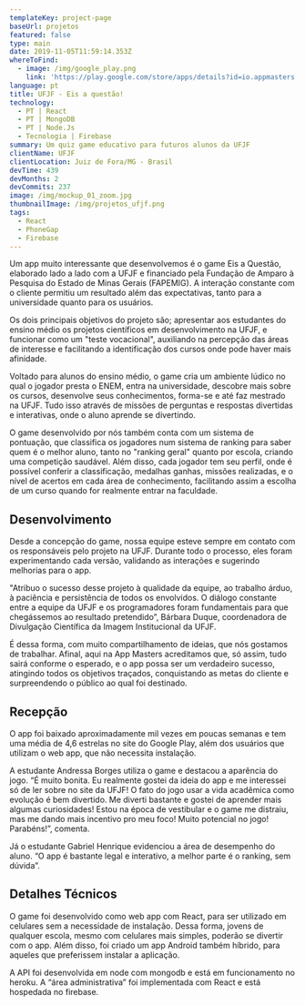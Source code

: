 ```yaml
---
templateKey: project-page
baseUrl: projetos
featured: false
type: main
date: 2019-11-05T11:59:14.353Z
whereToFind:
  - image: /img/google_play.png
    link: 'https://play.google.com/store/apps/details?id=io.appmasters.eisaquestao'
language: pt
title: UFJF - Eis a questão!
technology:
  - PT | React
  - PT | MongoDB
  - PT | Node.Js
  - Tecnologia | Firebase
summary: Um quiz game educativo para futuros alunos da UFJF
clientName: UFJF
clientLocation: Juiz de Fora/MG - Brasil
devTime: 439
devMonths: 2
devCommits: 237
image: /img/mockup_01_zoom.jpg
thumbnailImage: /img/projetos_ufjf.png
tags:
  - React
  - PhoneGap
  - Firebase
---
```

Um app muito interessante que desenvolvemos é o game Eis a Questão, elaborado lado a lado com a UFJF e financiado pela Fundação de Amparo à Pesquisa do Estado de Minas Gerais (FAPEMIG). A interação constante com o cliente permitiu um resultado além das expectativas, tanto para a universidade quanto para os usuários.

Os dois principais objetivos do projeto são; apresentar aos estudantes do ensino médio os projetos científicos em desenvolvimento na UFJF, e funcionar como um "teste vocacional", auxiliando na percepção das áreas de interesse e facilitando a identificação dos cursos onde pode haver mais afinidade.

Voltado para alunos do ensino médio, o game cria um ambiente lúdico no qual o jogador presta o ENEM, entra na universidade, descobre mais sobre os cursos, desenvolve seus conhecimentos, forma-se e até faz mestrado na UFJF. Tudo isso através de missões de perguntas e respostas divertidas e interativas, onde o aluno aprende se divertindo.

O game desenvolvido por nós também conta com um sistema de pontuação, que classifica os jogadores num sistema de ranking para saber quem é o melhor aluno, tanto no "ranking geral" quanto por escola, criando uma competição saudável. Além disso, cada jogador tem seu perfil, onde é possível conferir a classificação, medalhas ganhas, missões realizadas, e o nível de acertos em cada área de conhecimento, facilitando assim a escolha de um curso quando for realmente entrar na faculdade.

## Desenvolvimento

Desde a concepção do game, nossa equipe esteve sempre em contato com os responsáveis pelo projeto na UFJF. Durante todo o processo, eles foram experimentando cada versão, validando as interações e sugerindo melhorias para o app.

"Atribuo o sucesso desse projeto à qualidade da equipe, ao trabalho árduo, à paciência e persistência de todos os envolvidos. O diálogo constante entre a equipe da UFJF e os programadores foram fundamentais para que chegássemos ao resultado pretendido”, Bárbara Duque, coordenadora de Divulgação Científica da Imagem Institucional da UFJF.

É dessa forma, com muito compartilhamento de ideias, que nós gostamos de trabalhar. Afinal, aqui na App Masters acreditamos que, só assim, tudo sairá conforme o esperado, e o app possa ser um verdadeiro sucesso, atingindo todos os objetivos traçados, conquistando as metas do cliente e surpreendendo o público ao qual foi destinado.

## Recepção

O app foi baixado aproximadamente mil vezes em poucas semanas e tem uma média de 4,6 estrelas no site do Google Play, além dos usuários que utilizam o web app, que não necessita instalação.

A estudante Andressa Borges utiliza o game e destacou a aparência do jogo. “É muito bonita. Eu realmente gostei da ideia do app e me interessei só de ler sobre no site da UFJF! O fato do jogo usar a vida acadêmica como evolução é bem divertido. Me diverti bastante e gostei de aprender mais algumas curiosidades! Estou na época de vestibular e o game me distraiu, mas me dando mais incentivo pro meu foco! Muito potencial no jogo! Parabéns!”, comenta.

Já o estudante Gabriel Henrique evidenciou a área de desempenho do aluno. “O app é bastante legal e interativo, a melhor parte é o ranking, sem dúvida”.

## Detalhes Técnicos

O game foi desenvolvido como web app com React, para ser utilizado em celulares sem a necessidade de instalação. Dessa forma, jovens de qualquer escola, mesmo com celulares mais simples, poderão se divertir com o app. Além disso, foi criado um app Android também híbrido, para aqueles que preferissem instalar a aplicação.

A API foi desenvolvida em node com mongodb e está em funcionamento no heroku. A “área administrativa” foi implementada com React e está hospedada no firebase.
